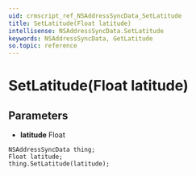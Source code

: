 ```yaml
---
uid: crmscript_ref_NSAddressSyncData_SetLatitude
title: SetLatitude(Float latitude)
intellisense: NSAddressSyncData.SetLatitude
keywords: NSAddressSyncData, GetLatitude
so.topic: reference
---
```


# SetLatitude(Float latitude)

## Parameters

* **latitude** Float

```crmscript
NSAddressSyncData thing;
Float latitude;
thing.SetLatitude(latitude);
```

